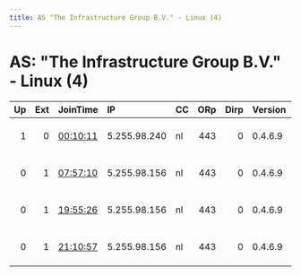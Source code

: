 ```yaml
---
title: AS "The Infrastructure Group B.V." - Linux (4)
---
```


# AS: "The Infrastructure Group B.V." - Linux (4)

|   Up |   Ext | JoinTime                                                                                              | IP           | CC   |   ORp |   Dirp | Version   | Contact                     | Nickname   |   eFamMembers |
|-----:|------:|:------------------------------------------------------------------------------------------------------|:-------------|:-----|------:|-------:|:----------|:----------------------------|:-----------|--------------:|
|    1 |     0 | [00:10:11](https://nusenu.github.io/OrNetStats/w/relay/2135E6CF5558F0ED26201B51F7FC03D9FFEDA84F.html) | 5.255.98.240 | nl   |   443 |      0 | 0.4.6.9   | Random Person &lt;7dyxd6z80 | vhult      |             1 |
|    0 |     1 | [07:57:10](https://nusenu.github.io/OrNetStats/w/relay/FF1DC3185BDEAD4A49955F020A9A9CFE56A27CC2.html) | 5.255.98.156 | nl   |   443 |      0 | 0.4.6.9   | frdmort at protonmail dot   | R1lyeh     |             1 |
|    0 |     1 | [19:55:26](https://nusenu.github.io/OrNetStats/w/relay/25F323F9D11577630BD6FF7ADFC1672A1B7367BE.html) | 5.255.98.156 | nl   |   443 |      0 | 0.4.6.9   | frdmort at protonmail dot   | R1lyeh     |             1 |
|    0 |     1 | [21:10:57](https://nusenu.github.io/OrNetStats/w/relay/C49D70ECC028DA3FAB4056593572830D637D2815.html) | 5.255.98.156 | nl   |   443 |      0 | 0.4.6.9   | frdmort at protonmail dot   | R1lyeh     |             1 |
